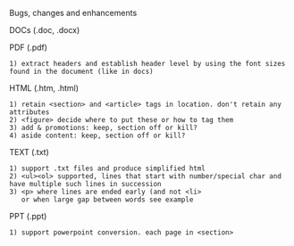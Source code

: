 Bugs, changes and enhancements


DOCs (.doc, .docx)


PDF (.pdf)

	1) extract headers and establish header level by using the font sizes found in the document (like in docs)

HTML (.htm, .html)

    1) retain <section> and <article> tags in location. don't retain any attributes
    2) <figure> decide where to put these or how to tag them
	3) add & promotions: keep, section off or kill?
	4) aside content: keep, section off or kill?

TEXT (.txt)

	1) support .txt files and produce simplified html
	2) <ul><ol> supported, lines that start with number/special char and have multiple such lines in succession
	3) <p> where lines are ended early (and not <li>
	   or when large gap between words see example
   
PPT (.ppt)
	
	1) support powerpoint conversion. each page in <section>